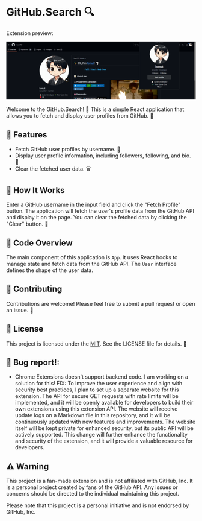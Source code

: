 # GitHub.Search 🔍

Extension preview:

<p align="center">
  <img src="./src/assets/banner.png" alt="GitHub User Fetcher Banner">
</p>

Welcome to the GitHub.Search! 👋 This is a simple React application that allows you to fetch and display user profiles from GitHub. 📄

## 🎉 Features

- Fetch GitHub user profiles by username. 👤
- Display user profile information, including followers, following, and bio. 📝
- Clear the fetched user data. 🗑️

## 🔩 How It Works

Enter a GitHub username in the input field and click the "Fetch Profile" button. The application will fetch the user's profile data from the GitHub API and display it on the page. You can clear the fetched data by clicking the "Clear" button. 🔄

## 📝 Code Overview

The main component of this application is `App`. It uses React hooks to manage state and fetch data from the GitHub API. The `User` interface defines the shape of the user data.

## 🤝 Contributing

Contributions are welcome! Please feel free to submit a pull request or open an issue. 🎉

## 📃 License

This project is licensed under the [MIT](/LICENSE). See the LICENSE file for details. 📝

## 🐛 Bug report!:

- Chrome Extensions doesn't support backend code. I am working on a solution for this!
  FIX: To improve the user experience and align with security best practices, I plan to set up a separate website for this extension. The API for secure GET requests with rate limits will be implemented, and it will be openly available for developers to build their own extensions using this extension API. The website will receive update logs on a Markdown file in this repository, and it will be continuously updated with new features and improvements. The website itself will be kept private for enhanced security, but its public API will be actively supported. This change will further enhance the functionality and security of the extension, and it will provide a valuable resource for developers.

## ⚠️ Warning

This project is a fan-made extension and is not affiliated with GitHub, Inc. It is a personal project created by fans of the GitHub API. Any issues or concerns should be directed to the individual maintaining this project.

Please note that this project is a personal initiative and is not endorsed by GitHub, Inc.
